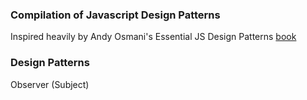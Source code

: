 ### Compilation of Javascript Design Patterns
Inspired heavily by Andy Osmani's Essential JS Design Patterns [book](https://addyosmani.com/resources/essentialjsdesignpatterns/book/)

### Design Patterns
Observer (Subject)
